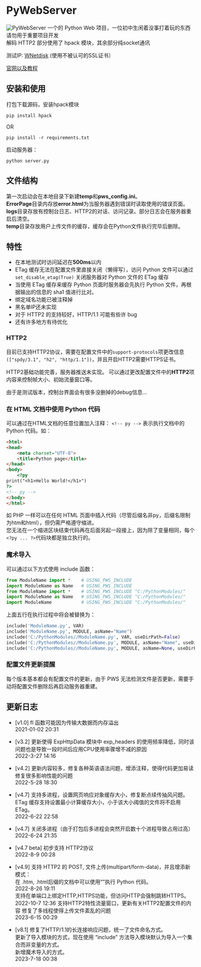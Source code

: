 # PyWebServer
![PyWebServer](http://himpqblog.cn/PyWebServer.png)
一个的 Python Web 项目，一位初中生闲着没事打着玩的东西  
请勿用于重要项目开发  
解码 HTTP2 部分使用了 hpack 模块，其余部分纯socket通讯  

测试IP: [WNetdisk](http://114.55.116.36:99/)  (使用不被认可的SSL证书）  

[官网以及教程](http://pws.himpqblog.cn) 

## 安装和使用
打包下载源码，安装hpack模块
```
pip install hpack
```
OR  
```
pip install -r requirements.txt
```

启动服务器：  
```
python server.py
```

## 文件结构
第一次启动会在本地目录下新建**temp**和**pws_config.ini**。  
**ErrorPage**目录内存放**error.html**为当服务器遇到错误时读取使用的错误页面。  
**logs**目录存放有控制台日志、HTTP2的对话、访问记录。部分日志会在服务器重启后清空。  
**temp**目录存放用户上传文件的缓存，缓存会在Python文件执行完毕后删除。  

## 特性
* 在本地测试时访问延迟在**500ms**以内
* ETag 缓存无法在配置文件里直接关闭（懒得写），访问 Python 文件可以通过 `set_disable_etag(True)` 关闭服务器对 Python 文件的 ETag 缓存
* 当使用 ETag 缓存来缓存 Python 页面时服务器会先执行 Python 文件，再根据输出的信息的 sha1 值进行比对。
* 绑定域名功能已被注释掉
* 黑名单IP还未实现
* 对于 HTTP2 的支持较好，HTTP/1.1 可能有些许 bug
* 还有许多地方有待优化

### HTTP2
目前已支持HTTP2协议，需要在配置文件中的```support-protocols```项更改信息```(["spdy/3.1", "h2", "http/1.1"])```，并且开启HTTP2需要HTTPS证书。  
  
HTTP2基础功能完善，服务器推送未实现。 
可以通过更改配置文件中的**HTTP2**项内容来控制帧大小、初始流量窗口等。  
  
由于是测试版本，控制台界面会有很多没删掉的debug信息...
### 在 HTML 文档中使用 Python 代码
可以通过在HTML文档的任意位置加入注释：
```<!-- py -->```
表示执行文档中的 Python 代码。如：
```html
<html>
<head>
    <meta charset="UTF-8">
    <title>Python page</title>
</head>
<body>
    <?py
print("<h1>Hello World!</h1>")
?>
<!-- py -->
</body>
</html>
```
如 PHP 一样可以在任何 HTML 页面中插入代码（尽管后缀名非py，后缀名限制为htm和html），但仍需严格遵守缩进。  
您无法在一个缩进区块结束代码再在后面另起一段接上，因为除了变量相同，每个```<?py ... ?>```代码块都是独立执行的。

### 魔术导入
可以通过以下方式使用 include 函数：  
```python
from ModuleName import *    # USING_PWS_INCLUDE
import ModuleName as Name   # USING_PWS_INCLUDE
from ModuleName import *    # USING_PWS_INCLUDE "C:/PythonModules/"
import ModuleName as Name   # USING_PWS_INCLUDE "C:/PythonModules/"
import ModuleName           # USING_PWS_INCLUDE "C:/PythonModules/"
```
上面五行在执行过程中将会被替换为：  
```python
include('ModuleName.py', VAR)
include('ModuleName.py', MODULE, asName="Name")
include('C:/PythonModules//ModuleName.py', VAR, useDirPath=False)
include('C:/PythonModules//ModuleName.py', MODULE, asName="Name", useDirPath=False)
include('C:/PythonModules//ModuleName.py', MODULE, asName=None, useDirPath=False)
```

### 配置文件更新提醒
每个版本基本都会有配置文件的更新，由于 PWS 无法检测文件是否更新，需要手动将配置文件删除后再启动服务器重建。
## 更新日志
* [v1.0] fl 函数可能因为传输大数据而内存溢出  
2021-01-02 20:31
 
* [v3.2] 更新使得 ExpHttpData 模块中 exp_headers 的使用频率降低，同时该问题也是导致一段时间后应用CPU使用率骤增不减的原因  
2022-3-27 14:16

* [v4.2] 更新内容较多，修复各种英语语法问题，增添注释，使得代码更加易读  
修复很多影响性能的问题  
2022-5-28 18:30  

* [v4.7] 支持多进程，设置网页响应对象缓存大小，修复断点续传抽风问题。 
ETag 缓存支持设置最小计算缓存大小，小于该大小阈值的文件将不启用 ETag。  
2022-6-22 22:58  

* [v4.7] 关闭多进程（由于打包后多进程会突然开启数十个进程导致占用过高）  
2022-6-24 21:35

* [v4.7 beta] 初步支持 HTTP2协议  
2022-8-9 00:28

* [v4.9] 支持 HTTP2 的 POST, 文件上传(multipart/form-data)，并且增添新模式：  
在 .htm, .html后缀的文档中可以使用“<?py ... ?>”执行 Python 代码。  
2022-8-26 19:11  
支持在单端口上绑定HTTP,HTTPS功能，但访问HTTP会强制跳转HTTPS。  
2022-10-7 12:36
支持HTTP2特性流量窗口，更新有关HTTP2配置文件的内容
修复了多线程使得上传文件紊乱的问题  
2023-6-15 00:29

* [v8.1] 修复了HTTP/1.1的长连接响应问题，统一了文件命名方式。  
  更新了导入模块的方式，现在使用 “include” 方法导入模块默认为导入一个集合而非变量的方式。  
  新增魔术导入的方式。  
  2023-7-18 00:38
  

